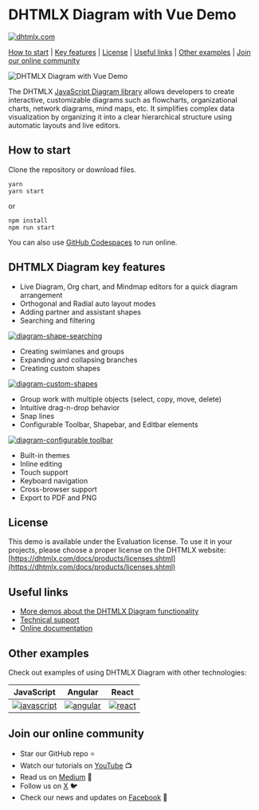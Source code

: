 # DHTMLX Diagram with Vue Demo

[![dhtmlx.com](https://img.shields.io/badge/made%20by-DHTMLX-blue)](https://dhtmlx.com/)

[How to start](#how-to-start) | [Key features](#key-features) | [License](#license) | [Useful links](#links) | [Other examples](#examples) | [Join our online community](#join)

![DHTMLX Diagram with Vue Demo](https://raw.githubusercontent.com/DHTMLX/vue-diagram-demo/master/diagram.png)

The DHTMLX [JavaScript Diagram library](https://dhtmlx.com/docs/products/dhtmlxDiagram/) allows developers to create interactive, customizable diagrams such as flowcharts, organizational charts, network diagrams, mind maps, etc. It simplifies complex data visualization by organizing it into a clear hierarchical structure using automatic layouts and live editors.

<a name="how-to-start"></a>
## How to start

Clone the repository or download files.

```
yarn
yarn start
```

or

```
npm install
npm run start
```

You can also use [GitHub Codespaces](https://docs.github.com/en/codespaces/developing-in-a-codespace/creating-a-codespace-for-a-repository) to run online.

<a name="key-features"></a>
## DHTMLX Diagram key features

- Live Diagram, Org chart, and Mindmap editors for a quick diagram arrangement
- Orthogonal and Radial auto layout modes
- Adding partner and assistant shapes
- Searching and filtering
 
[![diagram-shape-searching](https://dhtmlx.com/blog/wp-content/uploads/2024/05/image8-1.gif)](https://snippet.dhtmlx.com/846cz71r?tag=diagram_editor&mode=wide)

- Creating swimlanes and groups
- Expanding and collapsing branches
- Creating custom shapes

[![diagram-custom-shapes](https://dhtmlx.com/blog/wp-content/uploads/2024/05/image12.jpg)](https://snippet.dhtmlx.com/plqsq611?tag=diagram_editor&mode=wide)

- Group work with multiple objects (select, copy, move, delete)
- Intuitive drag-n-drop behavior
- Snap lines
- Configurable Toolbar, Shapebar, and Editbar elements

[![diagram-configurable toolbar](https://dhtmlx.com/blog/wp-content/uploads/2024/05/Toolbar-menu.gif)](https://snippet.dhtmlx.com/1qh2r0ub?tag=diagram_editor&mode=wide)

- Built-in themes
- Inline editing
- Touch support
- Keyboard navigation
- Cross-browser support
- Export to PDF and PNG

<a name="license"></a>
## License ##
This demo is available under the Evaluation license. To use it in your projects, please choose a proper license on the DHTMLX website: [https://dhtmlx.com/docs/products/licenses.shtml](https://dhtmlx.com/docs/products/licenses.shtml)

<a name="links"></a>
## Useful links
- [More demos about the DHTMLX Diagram functionality](https://snippet.dhtmlx.com/a9t2z2dt?tag=diagram&mode=wide)
- [Technical support ](https://forum.dhtmlx.com/c/diagram)
- [Online  documentation](https://docs.dhtmlx.com/diagram/)

<a name="examples"></a>
## Other examples

Check out examples of using DHTMLX Diagram with other technologies:

| JavaScript | Angular | React |
| ----- | ----- | ----- |
| [![javascript](https://dhtmlx.com/images/common/technologies/js.svg)](https://dhtmlx.com/docs/products/dhtmlxDiagram/) | [![angular](https://dhtmlx.com/images/common/technologies/angular.svg)](https://github.com/DHTMLX/angular-diagram-demo) | [![react](https://dhtmlx.com/images/common/technologies/react.svg)](https://github.com/DHTMLX/react-diagram-demo/) |

<a name="join"></a>
## Join our online community

- Star our GitHub repo :star:
- Watch our tutorials on [YouTube](https://www.youtube.com/user/dhtmlx/videos) :tv:
- Read us on [Medium](https://dhtmlx.medium.com) :newspaper:
- Follow us on [X](https://x.com/dhtmlx) :bird:
- Check our news and updates on [Facebook](https://www.facebook.com/dhtmlx/) :feet:
